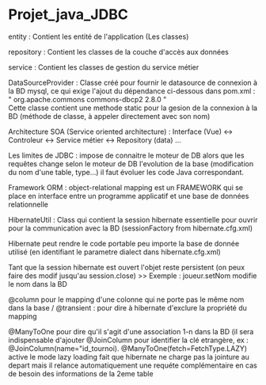 # Projet_java_JDBC  

entity : Contient les entité de l'application (Les classes)

repository : Contient les classes de la couche d'accès aux données

service : Contient les classes de gestion du service métier

DataSourceProvider : Classe créé pour fournir le datasource de connexion à la BD mysql, ce qui exige l'ajout du dépendance ci-dessous dans pom.xml :	
	"<dependency>
            <groupId>org.apache.commons</groupId>
            <artifactId>commons-dbcp2</artifactId>
            <version>2.8.0</version>
        </dependency>"	
Cette classe contient une methode static pour la gesion de la connexion à la BD (méthode de classe, à appeler directement avec son nom)    
				
Architecture SOA (Service oriented architecture) : Interface (Vue) <-> Controleur <-> Service métier <-> Repository (data) ...

Les limites de JDBC : 
impose de connaitre le moteur de DB alors que les requêtes change selon le moteur de DB
l'evolution de la base (modification du nom d'une table, type...) il faut évoluer les code Java correspondant.

Framework ORM : object-relational mapping est un FRAMEWORK qui se place en interface entre un programme applicatif et une base de données relationnelle 

HibernateUtil : Class qui contient la session hibernate essentielle pour ouvrir pour la communication avec la BD (sessionFactory from hibernate.cfg.xml)

Hibernate peut rendre le code portable peu importe la base de donnée utilisé (en identifiant le parametre dialect dans hibernate.cfg.xml)

Tant que la session hibernate est ouvert l'objet reste persistent (on peux faire des modif jusqu'au session.close) >> Exemple : joueur.setNom modifie le nom dans la BD

@column pour le mapping d'une colonne qui ne porte pas le même nom dans la base / @transient : pour dire à hibernate d'exclure la propriété du mapping

@ManyToOne pour dire qu'il s'agit d'une association 1-n dans la BD (il sera indispensable d'ajouter @JoinColumn pour identifier la clé etrangère, ex : @JoinColumn(name="id_tournoi). 
@ManyToOne(fetch=FetchType.LAZY) active le mode lazy loading fait que hibernate ne charge pas la jointure au depart mais il relance automatiquement une requéte complémentaire en cas de besoin des informations de la 2eme table 
